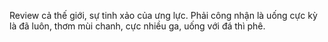 Review cả thế giới, sự tinh xảo của ưng lực. Phải công nhận là uống cực kỳ là đã luôn, thơm mùi chanh, cực nhiều ga, uống với đá thì phê.